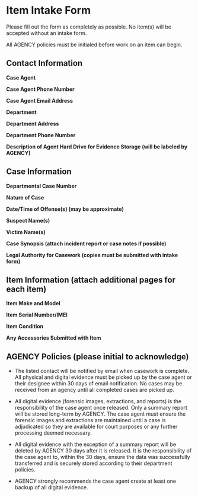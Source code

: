# Item Intake Form

Please fill out the form as completely as possible. No item(s) will be accepted without an intake form.

All AGENCY policies must be initialed before work on an item can begin.

## Contact Information

**Case Agent**

**Case Agent Phone Number**

**Case Agent Email Address**

**Department**

**Department Address**

**Department Phone Number**

**Description of Agent Hard Drive for Evidence Storage (will be labeled by AGENCY)**

## Case Information

**Departmental Case Number**

**Nature of Case**

**Date/Time of Offense(s) (may be approximate)**

**Suspect Name(s)**

**Victim Name(s)**

**Case Synopsis (attach incident report or case notes if possible)**

**Legal Authority for Casework (copies must be submitted with intake form)**

## Item Information (attach additional pages for each item)

**Item Make and Model**

**Item Serial Number/IMEI**

**Item Condition**

**Any Accessories Submitted with Item**

## AGENCY Policies (please initial to acknowledge)

* The listed contact will be notified by email when casework is complete. All physical and digital evidence must be picked up by the case agent or their designee within 30 days of email notification. No cases may be received from an agency until all completed cases are picked up.

* All digital evidence (forensic images, extractions, and reports) is the responsibility of the case agent once released. Only a summary report will be stored long-term by AGENCY. The case agent must ensure the forensic images and extractions are maintained until a case is adjudicated so they are available for court purposes or any further processing deemed necessary.

* All digital evidence with the exception of a summary report will be deleted by AGENCY 30 days after it is released. It is the responsibility of the case agent to, within the 30 days, ensure the data was successfully transferred and is securely stored according to their department policies.

* AGENCY strongly recommends the case agent create at least one backup of all digital evidence.
